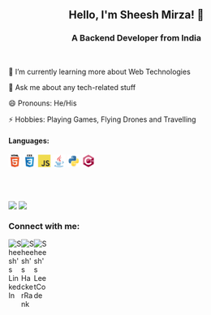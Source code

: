 ## <p align="center">Hello, I'm Sheesh Mirza! 👋</h3>
### <p align="center">A Backend Developer from India</h4>

<br>
<p>🌱 I’m currently learning more about Web Technologies</p>
<p>💬 Ask me about any tech-related stuff</p>
<p>😄 Pronouns: He/His</p>
<p>⚡ Hobbies: Playing Games, Flying Drones and Travelling</p>

<h4 align="left">Languages:</h4>
<a href="https://www.w3.org/html" target="_blank" rel="noreferrer"><img src="https://raw.githubusercontent.com/devicons/devicon/master/icons/html5/html5-original-wordmark.svg" alt="html" width="25" height="25"/></a>
<a href="https://www.w3schools.com/css" target="_blank" rel="noreferrer"><img src="https://raw.githubusercontent.com/devicons/devicon/master/icons/css3/css3-original-wordmark.svg" alt="css" width="25" height="25"/></a>
<a href="https://developer.mozilla.org/en-US/docs/Web/JavaScript" target="_blank" rel="noreferrer"><img src="https://raw.githubusercontent.com/devicons/devicon/master/icons/javascript/javascript-original.svg" alt="javascript" width="25" height="25"/></a>
<a href="https://www.java.com/en/" target="_blank" rel="noreferrer"><img src="https://raw.githubusercontent.com/devicons/devicon/master/icons/java/java-original.svg" alt="java" width="25" height="25"/></a>
<a href="https://www.python.org" target="_blank" rel="noreferrer"><img src="https://raw.githubusercontent.com/devicons/devicon/master/icons/python/python-original.svg" alt="python" width="25" height="25"/></a>
<a href="https://en.wikipedia.org/wiki/C%2B%2B" target="_blank" rel="noreferrer"><img src="https://raw.githubusercontent.com/devicons/devicon/master/icons/cplusplus/cplusplus-original.svg" alt="cpp" width="25" height="25"/></a>

<br><br>

<a href="https://github.com/SheeshMirza"><img align="center" src="https://github-readme-stats.vercel.app/api/top-langs/?username=SheeshMirza&theme=light&hide_langs_below=1" /></a>
<a href="https://github.com/SheeshMirza"><img align="center" src="https://github-readme-stats.vercel.app/api?username=SheeshMirza" /></a>

### Connect with me:
<a href="http://www.linkedin.com/in/SheeshMirza"><img align="left" alt="Sheesh's LinkedIn" width="25px" src="https://cdn.jsdelivr.net/npm/simple-icons@v3/icons/linkedin.svg" /></a>
<a href="https://www.hackerrank.com/SheeshMirza"><img align="left" alt="Sheesh's HackerRank" width="25px" src="https://cdn.jsdelivr.net/npm/simple-icons@v3/icons/hackerrank.svg" /></a>
<a href="https://www.leetcode.com/SheeshMirza"><img align="left" alt="Sheesh's LeetCode" width="25px" src="https://cdn.jsdelivr.net/npm/simple-icons@v3/icons/leetcode.svg" /></a>
